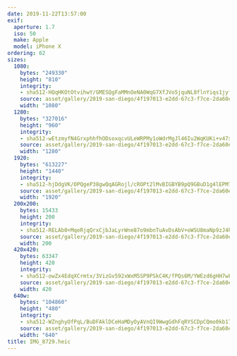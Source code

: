 ```yaml
---
date: 2019-11-22T13:57:00
exif:
  aperture: 1.7
  iso: 50
  make: Apple
  model: iPhone X
ordering: 62
sizes:
  1080:
    bytes: "249330"
    height: "810"
    integrity:
    - sha512-HQqHKOtOtvihwY/GMESQgFaMMnOeNA0WqG7XfJVo5jquNL8flnYiqs1jyf31CNEyGj4MT6lDywiJMdfw31qRyg==
    source: asset/gallery/2019-san-diego/4f197013-e2dd-67c3-f7ce-2da60eaeeb6c~1080.jpg
    width: "1080"
  1280:
    bytes: "327016"
    height: "960"
    integrity:
    - sha512-wEtzmyfN4GrxphhfhODsoxqcvULeWRPMy1oWdrMgJl46Iu2WqKUKi+v47xp7xecU8a3gpCFLskg4ZOa/n2waSg==
    source: asset/gallery/2019-san-diego/4f197013-e2dd-67c3-f7ce-2da60eaeeb6c~1280.jpg
    width: "1280"
  1920:
    bytes: "613227"
    height: "1440"
    integrity:
    - sha512-hjDdgVK/OPQgeP38gwQqAGRojl/cROPt2lMvBIGBYB9pQ9GBuD1g4lEPM7JMQg00yAk7xlHO81e+zOwEkPow7Q==
    source: asset/gallery/2019-san-diego/4f197013-e2dd-67c3-f7ce-2da60eaeeb6c~1920.jpg
    width: "1920"
  200x200:
    bytes: 15433
    height: 200
    integrity:
    - sha512-RELAb0+MqeRjqQrxCjbJaLyrWne87o9mbnTuAvDsAbV+oWSU8maNp9zJ4hkLB5uGKZD6CZpItgzdKvlfIwEpSQ==
    source: asset/gallery/2019-san-diego/4f197013-e2dd-67c3-f7ce-2da60eaeeb6c~200x200.jpg
    width: 200
  420x420:
    bytes: 63347
    height: 420
    integrity:
    - sha512-owZx4EdqXCrmtx/3VizGv592xWxM5SP9PSkC4K/fPQs6M/YWEzd6gHH7wLlfUvusSLD7TydYVuqQJHjeSU9E8w==
    source: asset/gallery/2019-san-diego/4f197013-e2dd-67c3-f7ce-2da60eaeeb6c~420x420.jpg
    width: 420
  640w:
    bytes: "104860"
    height: "480"
    integrity:
    - sha512-WZnghyOfPqL/BuDFAklDCeHaMDyOyAVnQI9WwgGdhFqRYSCDpCQmo0kb17PxdTVxAC5KxJmASMAiJfyt2nKBzQ==
    source: asset/gallery/2019-san-diego/4f197013-e2dd-67c3-f7ce-2da60eaeeb6c~640w.jpg
    width: "640"
title: IMG_8729.heic
---
```

